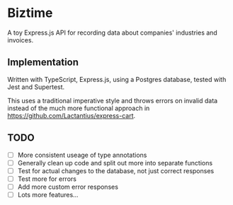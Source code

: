 # Biztime

A toy Express.js API for recording data about companies' industries and invoices.

## Implementation

Written with TypeScript, Express.js, using a Postgres database, tested with Jest and Supertest.

This uses a traditional imperative style and throws errors on invalid data instead of the much more functional approach in https://github.com/Lactantius/express-cart.

## TODO

- [ ] More consistent useage of type annotations
- [ ] Generally clean up code and split out more into separate functions
- [ ] Test for actual changes to the database, not just correct responses
- [ ] Test more for errors
- [ ] Add more custom error responses
- [ ] Lots more features...

